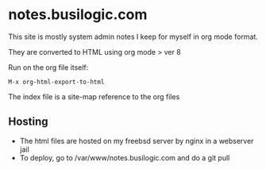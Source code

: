 # notes.busilogic.com

This site is mostly system admin notes I keep for myself in org mode format.

They are converted to HTML using org mode > ver 8

Run on the org file itself:
```
M-x org-html-export-to-html
```

The index file is a site-map reference to the org files

## Hosting
* The html files are hosted on my freebsd server by nginx in a webserver jail
* To deploy, go to /var/www/notes.busilogic.com and do a git pull

